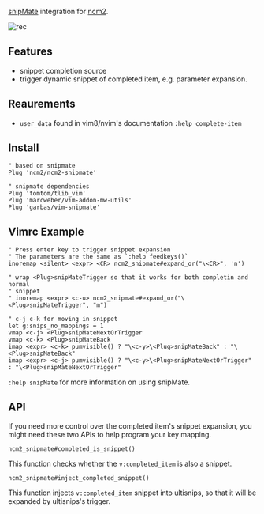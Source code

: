 [snipMate](https://github.com/msanders/snipmate.vim) integration for
[ncm2](https://github.com/ncm2/ncm2).

![rec](https://user-images.githubusercontent.com/4538941/42503787-31ce9de6-846c-11e8-8d68-afc4a19fb223.gif)

## Features

- snippet completion source
- trigger dynamic snippet of completed item, e.g. parameter expansion.

## Reaurements

- `user_data` found in vim8/nvim's documentation `:help complete-item`

## Install

```vim
" based on snipmate
Plug 'ncm2/ncm2-snipmate'

" snipmate dependencies
Plug 'tomtom/tlib_vim'
Plug 'marcweber/vim-addon-mw-utils'
Plug 'garbas/vim-snipmate'
```

## Vimrc Example

```vim
" Press enter key to trigger snippet expansion
" The parameters are the same as `:help feedkeys()`
inoremap <silent> <expr> <CR> ncm2_snipmate#expand_or("\<CR>", 'n')

" wrap <Plug>snipMateTrigger so that it works for both completin and normal
" snippet
" inoremap <expr> <c-u> ncm2_snipmate#expand_or("\<Plug>snipMateTrigger", "m")

" c-j c-k for moving in snippet
let g:snips_no_mappings = 1
vmap <c-j> <Plug>snipMateNextOrTrigger
vmap <c-k> <Plug>snipMateBack
imap <expr> <c-k> pumvisible() ? "\<c-y>\<Plug>snipMateBack" : "\<Plug>snipMateBack"
imap <expr> <c-j> pumvisible() ? "\<c-y>\<Plug>snipMateNextOrTrigger" : "\<Plug>snipMateNextOrTrigger"
```

`:help snipMate` for more information on using snipMate.

## API

If you need more control over the completed item's snippet expansion, you
might need these two APIs to help program your key mapping.

`ncm2_snipmate#completed_is_snippet()`

This function checks whether the `v:completed_item` is also a snippet.

`ncm2_snipmate#inject_completed_snippet()`

This function injects `v:completed_item` snippet into ultisnips, so that it
will be expanded by ultisnips's trigger.

